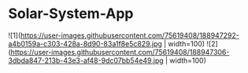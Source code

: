 # Solar-System-App
![1](https://user-images.githubusercontent.com/75619408/188947292-a4b0159a-c303-428a-8d90-83a1f8e5c829.jpg | width=100)
![2](https://user-images.githubusercontent.com/75619408/188947306-3dbda847-213b-43e3-af48-9dc07bb54e49.jpg | width=100)
